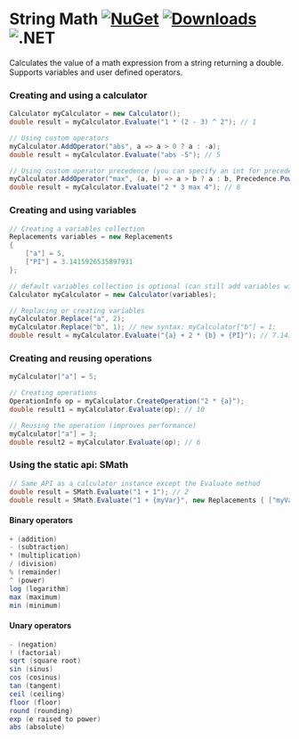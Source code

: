# String Math [![NuGet](https://img.shields.io/nuget/v/StringMath?style=flat-square&logo=nuget)](https://www.nuget.org/packages/StringMath/) [![Downloads](https://img.shields.io/nuget/dt/StringMath?label=downloads&style=flat-square&logo=nuget)](https://www.nuget.org/packages/StringMath) ![.NET](https://img.shields.io/static/v1?label=%20&message=standard%202.0&color=5C2D91&style=flat-square&logo=.net)
Calculates the value of a math expression from a string returning a double.
Supports variables and user defined operators.

### Creating and using a calculator
```csharp
Calculator myCalculator = new Calculator();
double result = myCalculator.Evaluate("1 * (2 - 3) ^ 2"); // 1

// Using custom operators
myCalculator.AddOperator("abs", a => a > 0 ? a : -a);
double result = myCalculator.Evaluate("abs -5"); // 5

// Using custom operator precedence (you can specify an int for precedence)
myCalculator.AddOperator("max", (a, b) => a > b ? a : b, Precedence.Power);
double result = myCalculator.Evaluate("2 * 3 max 4"); // 8
```

### Creating and using variables
```csharp
// Creating a variables collection
Replacements variables = new Replacements
{
	["a"] = 5,
	["PI"] = 3.1415926535897931
};

// default variables collection is optional (can still add variables without a collection)
Calculator myCalculator = new Calculator(variables);

// Replacing or creating variables
myCalculator.Replace("a", 2);
myCalculator.Replace("b", 1); // new syntax: myCalculator["b"] = 1;
double result = myCalculator.Evaluate("{a} + 2 * {b} + {PI}"); // 7.1415926535897931
```

### Creating and reusing operations
```csharp
myCalculator["a"] = 5;

// Creating operations
OperationInfo op = myCalculator.CreateOperation("2 * {a}");
double result1 = myCalculator.Evaluate(op); // 10

// Reusing the operation (improves performance)
myCalculator["a"] = 3;
double result2 = myCalculator.Evaluate(op); // 6
```

### Using the static api: SMath
```csharp
// Same API as a calculator instance except the Evaluate method
double result = SMath.Evaluate("1 + 1"); // 2
double result = SMath.Evaluate("1 + {myVar}", new Replacements { ["myVar"] = 1 }); // 2
```

#### Binary operators
```csharp
+ (addition)
- (subtraction)
* (multiplication)
/ (division)
% (remainder)
^ (power)
log (logarithm)
max (maximum)
min (minimum)
```

#### Unary operators
```csharp
- (negation)
! (factorial)
sqrt (square root)
sin (sinus)
cos (cosinus)
tan (tangent)
ceil (ceiling)
floor (floor)
round (rounding)
exp (e raised to power)
abs (absolute)
```
